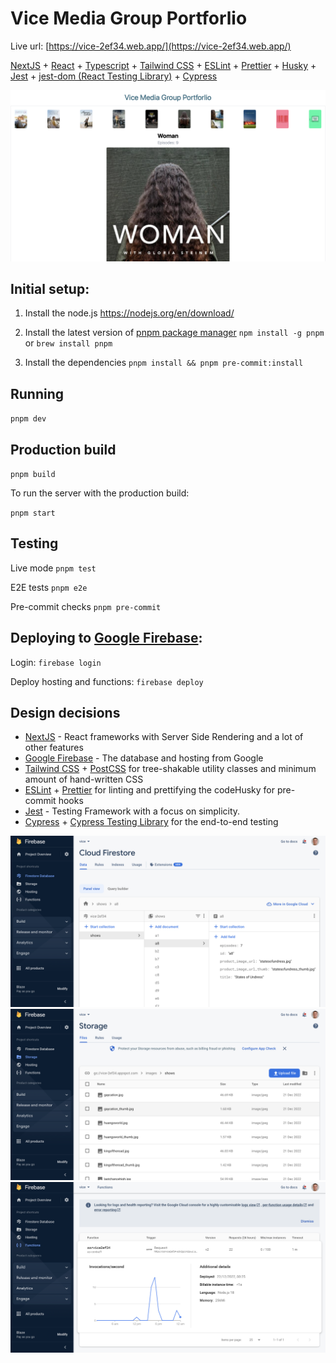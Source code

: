 # Vice Media Group Portforlio

Live url:
[https://vice-2ef34.web.app/](https://vice-2ef34.web.app/)

[NextJS](http://nextjs.org) + [React](https://reactjs.org) + [Typescript](https://www.typescriptlang.org) + [Tailwind CSS](https://tailwindcss.com) + [ESLint](https://eslint.org) + [Prettier](https://prettier.io) + [Husky](https://github.com/typicode/husky) + [Jest](https://jestjs.io) + [jest-dom (React Testing Library)](https://github.com/testing-library/jest-dom) + [Cypress](https://www.cypress.io)

![Vice Media Group Portforlio App](screenshots/app.png?raw=true)

## Initial setup:

1. Install the node.js
   https://nodejs.org/en/download/

2. Install the latest version of [pnpm package manager](https://pnpm.io/installation#using-npm)
   `npm install -g pnpm` or `brew install pnpm`

3. Install the dependencies
   `pnpm install && pnpm pre-commit:install`

## Running

`pnpm dev`

## Production build

`pnpm build`

To run the server with the production build:

`pnpm start`

## Testing

Live mode
`pnpm test`

E2E tests
`pnpm e2e`

Pre-commit checks
`pnpm pre-commit`

## Deploying to [Google Firebase](http://firebase.google.com):

Login:
`firebase login`

Deploy hosting and functions:
`firebase deploy`

## Design decisions

- [NextJS](https://nextjs.org) - React frameworks with Server Side Rendering and a lot of other features
- [Google Firebase](http://firebase.google.com) - The database and hosting from Google
- [Tailwind CSS](https://tailwindcss.com) + [PostCSS](http://postcss.org) for tree-shakable utility classes and minimum amount of hand-written CSS
- [ESLint](http://eslint.org) + [Prettier](http://prettier.io) for linting and prettifying the codeHusky for pre-commit hooks
- [Jest](https://jestjs.io) - Testing Framework with a focus on simplicity.
- [Cypress](http://cypress.io) + [Cypress Testing Library](https://testing-library.com/docs/cypress-testing-library/intro/) for the end-to-end testing

![Giphy search app](screenshots/database.png?raw=true)
![Giphy search app](screenshots/storage.png?raw=true)
![Giphy search app](screenshots/api.png?raw=true)
